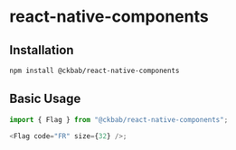 # react-native-components

## Installation

```bash
npm install @ckbab/react-native-components
```

## Basic Usage

```js
import { Flag } from "@ckbab/react-native-components";

<Flag code="FR" size={32} />;
```
